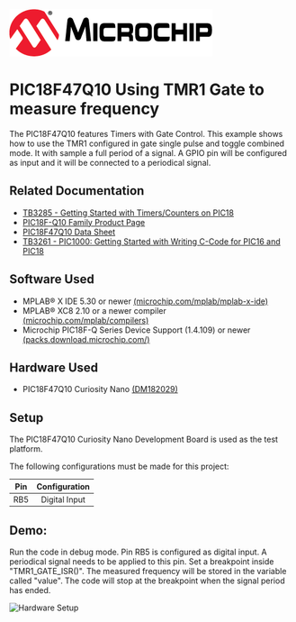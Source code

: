 [![MCHP](images/microchip.png)](https://www.microchip.com)

# PIC18F47Q10 Using TMR1 Gate to measure frequency
The PIC18F47Q10 features Timers with Gate Control.
This example shows how to use the TMR1 configured in gate single pulse and toggle combined mode. It with sample a full period of a signal. A GPIO pin will be configured as input and it will be connected to a periodical signal.

## Related Documentation
- [TB3285 - Getting Started with Timers/Counters on PIC18](https://www.microchip.com/wwwappnotes/appnotes.aspx?appnote=en1003329)
- [PIC18F-Q10 Family Product Page](https://www.microchip.com/design-centers/8-bit/pic-mcus/device-selection/pic18f-q10-product-family)
- [PIC18F47Q10 Data Sheet](http://ww1.microchip.com/downloads/en/DeviceDoc/40002043D.pdf)
- [TB3261 - PIC1000: Getting Started with Writing C-Code for PIC16 and PIC18](https://www.microchip.com/wwwappnotes/appnotes.aspx?appnote=en1002117)

## Software Used
- MPLAB® X IDE 5.30 or newer [(microchip.com/mplab/mplab-x-ide)](http://www.microchip.com/mplab/mplab-x-ide)
- MPLAB® XC8 2.10 or a newer compiler [(microchip.com/mplab/compilers)](http://www.microchip.com/mplab/compilers)
- Microchip PIC18F-Q Series Device Support (1.4.109) or newer [(packs.download.microchip.com/)](https://packs.download.microchip.com/)

## Hardware Used
- PIC18F47Q10 Curiosity Nano [(DM182029)](https://www.microchip.com/Developmenttools/ProductDetails/DM182029)

## Setup
The PIC18F47Q10 Curiosity Nano Development Board is used as the test platform.

The following configurations must be made for this project:

|Pin           | Configuration      |
| :----------: | :----------------: |
|RB5           | Digital Input      |

## Demo:
Run the code in debug mode. Pin RB5 is configured as digital input. A periodical signal needs to be applied to this pin. Set a breakpoint inside "TMR1_GATE_ISR()". The measured frequency will be stored in the variable called "value". The code will stop at the breakpoint when the signal period has ended.

<img src="images/PIC18F47Q10-Curiosity-Nano.png" alt="Hardware Setup"/>
